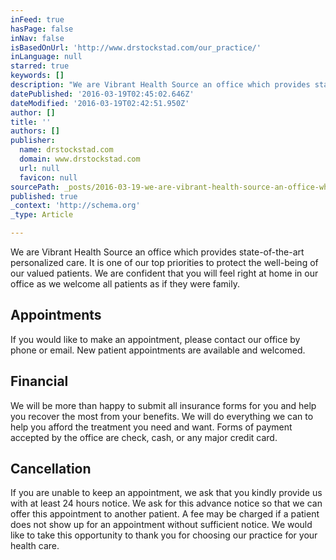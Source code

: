```yaml
---
inFeed: true
hasPage: false
inNav: false
isBasedOnUrl: 'http://www.drstockstad.com/our_practice/'
inLanguage: null
starred: true
keywords: []
description: "We are Vibrant Health Source an office which provides state-of-the-art personalized care. It is one of our top priorities to protect the well-being of our valued patients. We are confident that you will feel right at home in our office as we welcome all patients as if they were family.\_"
datePublished: '2016-03-19T02:45:02.646Z'
dateModified: '2016-03-19T02:42:51.950Z'
author: []
title: ''
authors: []
publisher:
  name: drstockstad.com
  domain: www.drstockstad.com
  url: null
  favicon: null
sourcePath: _posts/2016-03-19-we-are-vibrant-health-source-an-office-which-provides-state-.md
published: true
_context: 'http://schema.org'
_type: Article

---
```

We are Vibrant Health Source an office which provides state-of-the-art personalized care. It is one of our top priorities to protect the well-being of our valued patients. We are confident that you will feel right at home in our office as we welcome all patients as if they were family. 

## Appointments 

If you would like to make an appointment, please contact our office by phone or email. New patient appointments are available and welcomed.

## Financial 

We will be more than happy to submit all insurance forms for you and help you recover the most from your benefits. We will do everything we can to help you afford the treatment you need and want. Forms of payment accepted by the office are check, cash, or any major credit card.

## Cancellation 

If you are unable to keep an appointment, we ask that you kindly provide us with at least 24 hours notice. We ask for this advance notice so that we can offer this appointment to another patient. A fee may be charged if a patient does not show up for an appointment without sufficient notice. We would like to take this opportunity to thank you for choosing our practice for your health care.